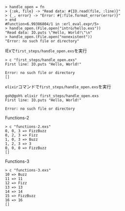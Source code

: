 ```
> handle_open = fn
> {:ok, file} -> "Read data: #{IO.read(file, :line)}"
> {_, error} -> "Error: #{:file.format_error(error)}"
> end
#Function<6.99386804/1 in :erl_eval.expr/5>
> handle_open.(File.open("intro/hello.exs"))
"Read data: IO.puts \"Hello, World!\"\n"
> handle_open.(File.open("nonexistent"))
"Error: no such file or directory"
```

IExで`first_steps/handle_open.exs`を実行

```
> c "first_steps/handle_open.exs"
First line: IO.puts "Hello, World!"

Error: no such file or directory
[]
```

`elixir`コマンドで`first_steps/handle_open.exs`を実行

```
goh@goh% elixir first_steps/handle_open.exs
First line: IO.puts "Hello, World!"

Error: no such file or directory
```

Functions-2

```
> c "functions-2.exs"
0, 0, 3 => FizzBuzz
0, 2, 3 => Fizz
1, 0, 3 => Buzz
1, 2, 3 => 3
0, 0, 0 => FizzBuzz
[]
```

Functions-3

```
> c "functions-3.exs"
10 => Buzz
11 => 11
12 => Fizz
13 => 13
14 => 14
15 => FizzBuzz
16 => 16
[]
```

